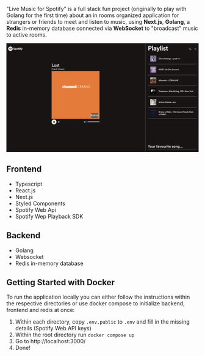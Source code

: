 "Live Music for Spotify" is a full stack fun project (originally to play with Golang for the first time) about an in rooms organized application for strangers or friends to meet and listen to music, using **Next.js**, **Golang**, a **Redis** in-memory database connected via **WebSocket** to "broadcast" music to active rooms. 

![Preview](frontend/public/preview-room.png)

## Frontend
- Typescript
- React.js
- Next.js
- Styled Components
- Spotify Web Api
- Spotify Wep Playback SDK

## Backend
- Golang
- Websocket
- Redis in-memory database

## Getting Started with Docker
To run the application locally you can either follow the instructions within the respective directories or use docker compose to initialize backend, frontend and redis at once:

1. Within each directory, copy `.env.public` to `.env` and fill in the missing details (Spotify Web API keys)
2. Within the root directory run `docker compose up`
3. Go to http://localhost:3000/
4. Done!
